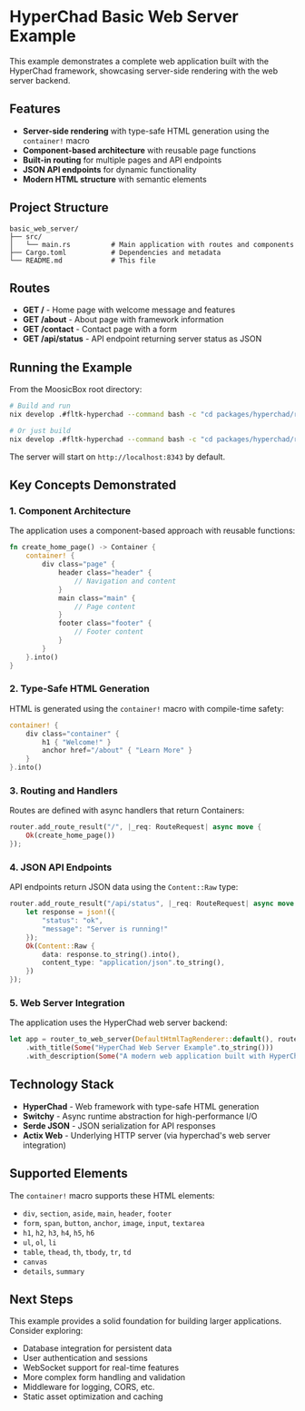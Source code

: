 # HyperChad Basic Web Server Example

This example demonstrates a complete web application built with the HyperChad framework, showcasing server-side rendering with the web server backend.

## Features

- **Server-side rendering** with type-safe HTML generation using the `container!` macro
- **Component-based architecture** with reusable page functions
- **Built-in routing** for multiple pages and API endpoints
- **JSON API endpoints** for dynamic functionality
- **Modern HTML structure** with semantic elements

## Project Structure

```
basic_web_server/
├── src/
│   └── main.rs          # Main application with routes and components
├── Cargo.toml           # Dependencies and metadata
└── README.md            # This file
```

## Routes

- **GET /** - Home page with welcome message and features
- **GET /about** - About page with framework information
- **GET /contact** - Contact page with a form
- **GET /api/status** - API endpoint returning server status as JSON

## Running the Example

From the MoosicBox root directory:

```bash
# Build and run
nix develop .#fltk-hyperchad --command bash -c "cd packages/hyperchad/renderer/html/web_server/examples/basic_web_server && cargo run"

# Or just build
nix develop .#fltk-hyperchad --command bash -c "cd packages/hyperchad/renderer/html/web_server/examples/basic_web_server && cargo build"
```

The server will start on `http://localhost:8343` by default.

## Key Concepts Demonstrated

### 1. Component Architecture

The application uses a component-based approach with reusable functions:

```rust
fn create_home_page() -> Container {
    container! {
        div class="page" {
            header class="header" {
                // Navigation and content
            }
            main class="main" {
                // Page content
            }
            footer class="footer" {
                // Footer content
            }
        }
    }.into()
}
```

### 2. Type-Safe HTML Generation

HTML is generated using the `container!` macro with compile-time safety:

```rust
container! {
    div class="container" {
        h1 { "Welcome!" }
        anchor href="/about" { "Learn More" }
    }
}.into()
```

### 3. Routing and Handlers

Routes are defined with async handlers that return Containers:

```rust
router.add_route_result("/", |_req: RouteRequest| async move {
    Ok(create_home_page())
});
```

### 4. JSON API Endpoints

API endpoints return JSON data using the `Content::Raw` type:

```rust
router.add_route_result("/api/status", |_req: RouteRequest| async move {
    let response = json!({
        "status": "ok",
        "message": "Server is running!"
    });
    Ok(Content::Raw {
        data: response.to_string().into(),
        content_type: "application/json".to_string(),
    })
});
```

### 5. Web Server Integration

The application uses the HyperChad web server backend:

```rust
let app = router_to_web_server(DefaultHtmlTagRenderer::default(), router)
    .with_title(Some("HyperChad Web Server Example".to_string()))
    .with_description(Some("A modern web application built with HyperChad".to_string()));
```

## Technology Stack

- **HyperChad** - Web framework with type-safe HTML generation
- **Switchy** - Async runtime abstraction for high-performance I/O
- **Serde JSON** - JSON serialization for API responses
- **Actix Web** - Underlying HTTP server (via hyperchad's web server integration)

## Supported Elements

The `container!` macro supports these HTML elements:

- `div`, `section`, `aside`, `main`, `header`, `footer`
- `form`, `span`, `button`, `anchor`, `image`, `input`, `textarea`
- `h1`, `h2`, `h3`, `h4`, `h5`, `h6`
- `ul`, `ol`, `li`
- `table`, `thead`, `th`, `tbody`, `tr`, `td`
- `canvas`
- `details`, `summary`

## Next Steps

This example provides a solid foundation for building larger applications. Consider exploring:

- Database integration for persistent data
- User authentication and sessions
- WebSocket support for real-time features
- More complex form handling and validation
- Middleware for logging, CORS, etc.
- Static asset optimization and caching

